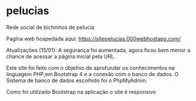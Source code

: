 # pelucias
Rede social de bichinhos de pelucia

Pagina web hospedada aqui: https://sitepelucias.000webhostapp.com/

Atualizações (15/01):
A segurança foi aumentada, agora ficou bem menor a chance de acessar a página inicial pela URL.

Este site foi feito com o objetivo de aprofundar os conhecimentos na linguagem PHP,em Bootstrap 4 e a conexão com o banco de dados.
O Sistema de banco de dados escolhido foi o PhpMyAdmin.

Como foi utilizado Bootstrap na aplicação o site é responsivo